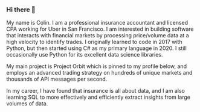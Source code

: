 ### Hi there 👋

My name is Colin. I am a professional insurance accountant and licensed CPA working for Uber in San Francisco.
I am interested in building software that interacts with financial markets by processing price/volume data at a high velocity to identify trades.
I originally learned to code in 2017 with Python, but then started using C# as my primary language in 2020. I still occasionally use Python for its excellent data science libraries.

My main project is Project Orbit which is pinned to my profile below, and employs an advanced trading strategy on hundreds of unique markets and thousands of API messages per second.

In my career, I have found that insurance is all about data, and I am also learning SQL to more effectively and efficiently extract insights from large volumes of data.


<!--
**colinkimball/colinkimball** is a ✨ _special_ ✨ repository because its `README.md` (this file) appears on your GitHub profile.

Here are some ideas to get you started:

- 🔭 I’m currently working on ...
- 🌱 I’m currently learning ...
- 👯 I’m looking to collaborate on ...
- 🤔 I’m looking for help with ...
- 💬 Ask me about ...
- 📫 How to reach me: ...
- 😄 Pronouns: ...
- ⚡ Fun fact: ...
-->
